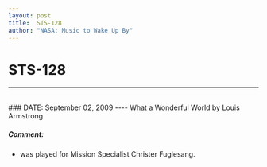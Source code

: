 ```yaml
---
layout: post
title:  STS-128
author: "NASA: Music to Wake Up By"
---
```


# STS-128
----
<br/>
### DATE: September 02, 2009
----
What a Wonderful World by Louis Armstrong

##### Comment:
* was played for Mission Specialist Christer Fuglesang.
